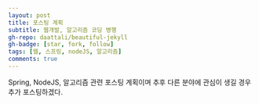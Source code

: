 ```yaml
---
layout: post
title: 포스팅 계획
subtitle: 웹개발, 알고리즘 코딩 병행
gh-repo: daattali/beautiful-jekyll
gh-badge: [star, fork, follow]
tags: [웹, 스프링, nodeJS, 알고리즘]
comments: true
---
```


Spring, NodeJS, 알고리즘 관련 포스팅 계획이며 추후 다른 분야에 관심이 생길 경우 추가 포스팅하겠다.